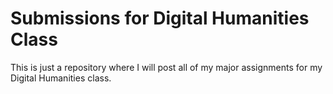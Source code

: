 # Submissions for Digital Humanities Class
This is just a repository where I will post all of my major assignments for my Digital Humanities class. 
